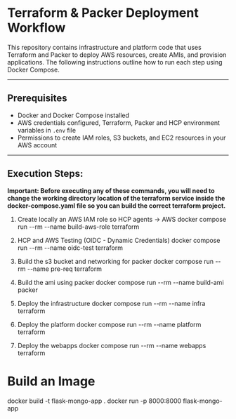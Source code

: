 # Terraform & Packer Deployment Workflow

This repository contains infrastructure and platform code that uses Terraform and Packer to deploy AWS resources, create AMIs, and provision applications. The following instructions outline how to run each step using Docker Compose.

---

## Prerequisites

- Docker and Docker Compose installed
- AWS credentials configured, Terraform, Packer and HCP environment variables in `.env` file
- Permissions to create IAM roles, S3 buckets, and EC2 resources in your AWS account

---

## Execution Steps: 
**Important: Before executing any of these commands, you will need to change the working directory location of the terraform service inside the docker-compose.yaml file so you can build the correct terraform project.**

1. Create locally an AWS IAM role so HCP agents -> AWS
docker compose run --rm --name build-aws-role terraform

2. HCP and AWS Testing (OIDC - Dynamic Credentials)
docker compose run --rm --name oidc-test terraform

3. Build the s3 bucket and networking for packer
docker compose run --rm --name pre-req terraform

4. Build the ami using packer
docker compose run --rm --name build-ami packer

5. Deploy the infrastructure
docker compose run --rm --name infra terraform

6. Deploy the platform
docker compose run --rm --name platform terraform

7. Deploy the webapps
docker compose run --rm --name webapps terraform

# Build an Image
docker build -t flask-mongo-app .
docker run -p 8000:8000 flask-mongo-app

